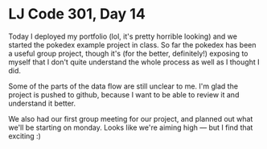 # LJ Code 301, Day 14

Today I deployed my portfolio (lol, it's pretty horrible looking) and we started the pokedex example project in class. So far the pokedex has been a useful group project, though it's (for the better, definitely!) exposing to myself that I don't quite understand the whole process as well as I thought I did.

Some of the parts of the data flow are still unclear to me. I'm glad the project is pushed to github, because I want to be able to review it and understand it better.

We also had our first group meeting for our project, and planned out what we'll be starting on monday. Looks like we're aiming high — but I find that exciting :) 
